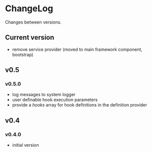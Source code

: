 # ChangeLog

Changes between versions.

## Current version

* remove service provider (moved to main framework component, bootstrap)

## v0.5

### v0.5.0

* log messages to system logger
* user definable hook execution parameters
* provide a *hooks* array for hook definitions in the definition provider

## v0.4

### v0.4.0

* initial version
